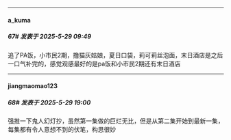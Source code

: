 ﻿
*****

####  a_kuma  
##### 67#       发表于 2025-5-29 09:49

追了PA饭，小市民2期，撸猫灰姑娘，夏日口袋，莉可莉丝泡面，末日酒店是之后一口气补完的，感觉观感最好的是pa饭和小市民2期还有末日酒店


*****

####  jiangmaomao123  
##### 68#       发表于 2025-5-29 19:00

强推一下鬼人幻灯抄，虽然第一集做的巨烂无比，但是从第二集开始到最新一集，每集都有令人意想不到的伏笔，构思很妙

